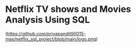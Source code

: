 # Netflix TV shows and Movies Analysis Using SQL
(https://github.com/priyapandit90015-max/netflix_sql_project/blob/main/logo.png)
